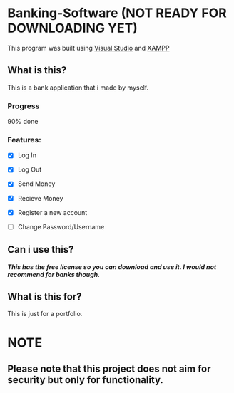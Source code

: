 # Banking-Software (NOT READY FOR DOWNLOADING YET)
This program was built using [Visual Studio](https://visualstudio.microsoft.com/) and [XAMPP](https://www.apachefriends.org/index.html)
## What is this?

  This is a bank application that i made by myself.

### Progress

90% done

### Features:  
 - [x] Log In
 
 - [x] Log Out
 
 - [x] Send Money
 
 - [x] Recieve Money
 
 - [x] Register a new account
 
 - [ ] Change Password/Username
 
## Can i use this?

***This has the free license so you can download and use it. I would not recommend for banks though.***

## What is this for?
  This is just for a portfolio.
# NOTE
##  Please note that this project does not aim for security but only for functionality.
